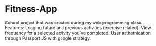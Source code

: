 # Fitness-App
School project that was created during my web programming class.
Features: 
Logging future and previous activities (exercise related).
View frequency for a selected activity you've completed. 
User authetnication through Passport JS with google strategy.
